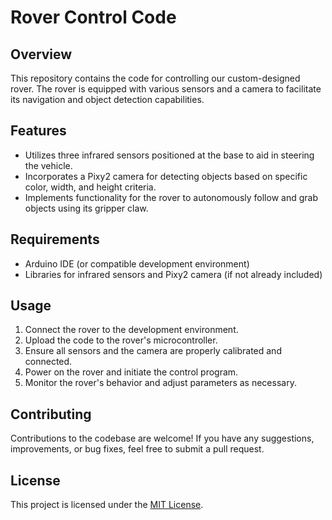 # Rover Control Code

## Overview
This repository contains the code for controlling our custom-designed rover. The rover is equipped with various sensors and a camera to facilitate its navigation and object detection capabilities.

## Features
- Utilizes three infrared sensors positioned at the base to aid in steering the vehicle.
- Incorporates a Pixy2 camera for detecting objects based on specific color, width, and height criteria.
- Implements functionality for the rover to autonomously follow and grab objects using its gripper claw.

## Requirements
- Arduino IDE (or compatible development environment)
- Libraries for infrared sensors and Pixy2 camera (if not already included)

## Usage
1. Connect the rover to the development environment.
2. Upload the code to the rover's microcontroller.
3. Ensure all sensors and the camera are properly calibrated and connected.
4. Power on the rover and initiate the control program.
5. Monitor the rover's behavior and adjust parameters as necessary.

## Contributing
Contributions to the codebase are welcome! If you have any suggestions, improvements, or bug fixes, feel free to submit a pull request.

## License
This project is licensed under the [MIT License](LICENSE).
